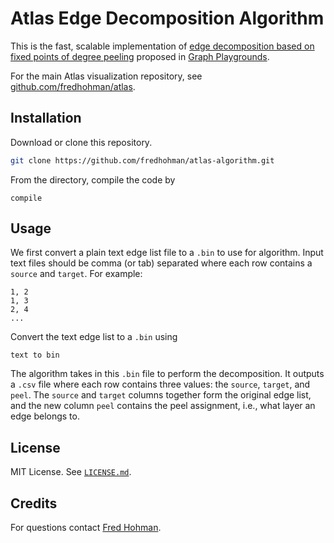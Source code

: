 # Atlas Edge Decomposition Algorithm

This is the fast, scalable implementation of [edge decomposition based on fixed points of degree peeling][edge-decomp] proposed in [Graph Playgrounds][graph-playground].

For the main Atlas visualization repository, see [github.com/fredhohman/atlas][atlas].

## Installation

Download or clone this repository.

```bash
git clone https://github.com/fredhohman/atlas-algorithm.git
```

From the directory, compile the code by 

```
compile
```

## Usage

We first convert a plain text edge list file to a `.bin` to use for algorithm. Input text files should be comma (or tab) separated where each row contains a `source` and `target`. For example:

```
1, 2
1, 3
2, 4
...
```

Convert the text edge list to a `.bin` using

```
text to bin
```

The algorithm takes in this `.bin` file to perform the decomposition. It outputs a `.csv` file where each row contains three values: the `source`, `target`, and `peel`. The `source` and `target` columns together form the original edge list, and the new column `peel` contains the peel assignment, i.e., what layer an edge belongs to.


## License

MIT License. See [`LICENSE.md`](LICENSE.md).


## Credits

For questions contact [Fred Hohman][fred].

[edge-decomp]: https://link.springer.com/article/10.1007/s13278-014-0191-7
[graph-playground]: http://fredhohman.com
[atlas]: https://github.com/fredhohman/graph-playgrounds
[fred]: http://fredhohman.com
